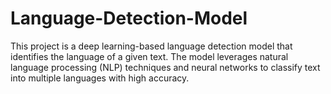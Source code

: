 # Language-Detection-Model
This project is a deep learning-based language detection model that identifies the language of a given text. The model leverages natural language processing (NLP) techniques and neural networks to classify text into multiple languages with high accuracy.
